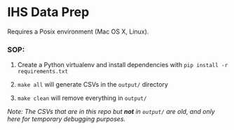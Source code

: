 # IHS Data Prep

Requires a Posix environment (Mac OS X, Linux).

### SOP:

1. Create a Python virtualenv and install dependencies with `pip install -r requirements.txt`

2. `make all` will generate CSVs in the `output/` directory

3. `make clean` will remove everything in `output/`

*Note: The CSVs that are in this repo but **not** in `output/` are old, and only here for temporary debugging purposes.* 
